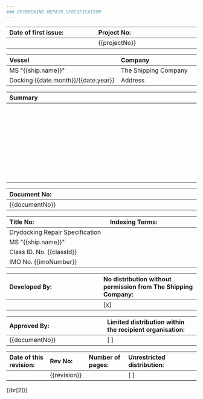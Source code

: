 ```yaml
---
### DRYDOCKING REPAIR SPECIFICATION
---
```


| Date of first issue:<br><img width=500px> | Project No:<br><img width=500px> |
|:---------|:---------------|
|          | {{projectNo}}  |

| Vessel<br><img width=500px> | Company<img width=500px/> |
|:-------------------------------------|:-----------------------|
| MS "{{ship.name}}"                   | The Shipping Company   |
| Docking {{date.month}}/{{date.year}} | Address                |

| Summary<br><img width=1000px/> |
|:----------------------------------------|
| <br>                                    |
| <br>                                    |
| <br>                                    |
| <br>                                    |
| <br>                                    |
| <br>                                    |
| <br>                                    |
| <br>                                    |

| Document No:<br><img width=500px> |
|:----------------------------|
| {{documentNo}}              |

| Title No:<br><img width=500px> | Indexing Terms:<br><img width=500px> |
|:---------------------------------|:-------------------------------|
| Drydocking Repair Specification  |                                | 
| MS "{{ship.name}}"               |                                | 
| Class ID. No. {{classId}}        |                                | 
| IMO No. {{imoNumber}}            |                                | 

| Developed By:<br><img width=500px> | No distribution without permission from The Shipping Company:<br><img width=500px> |
|:--------------------------------------------|:---------------------------------------------------------------------|
|                                             | [x]                                                                  |

| Approved By:<br><img width=500px> | Limited distribution within the recipient organisation:<br><img width=500px> |
|:-------------------------------------------|:---------------------------------------------------------------|
| {{documentNo}}                             | [ ]                                                             |

| Date of this revision:<br><img width=200px> | Rev No:<br><img width=100px> | Number of pages:<br><img width=200px> | Unrestricted distribution:<br><img width=500px> |
|:--------------------------------------|:-----------------------|:--------------------------------|:------------------------------------------|
|                                       | {{revision}}           |                                 | [ ]                                       |
{{br[2]}}
